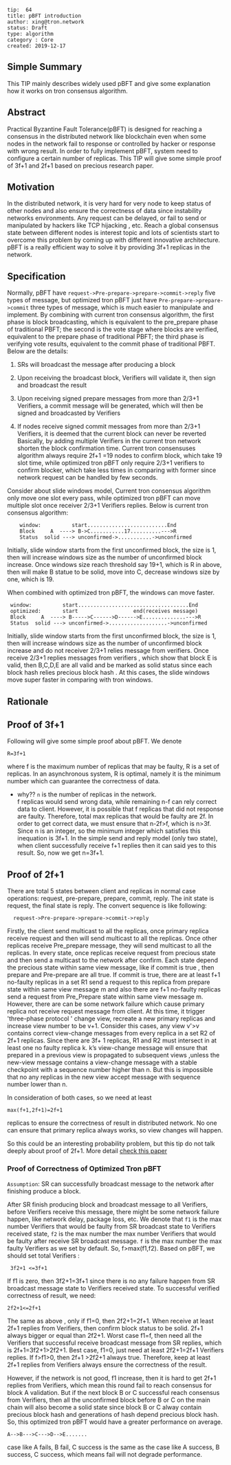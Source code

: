  
```
tip:  64
title: pBFT introduction
author: xing@tron.network
status: Draft
type: algorithm
category : Core
created: 2019-12-17
```
 
## Simple Summary
This TIP mainly describes widely used pBFT and give some explanation how it works on tron consensus algorithm.
 
 
## Abstract
Practical Byzantine Fault Tolerance(pBFT) is designed for reaching a consensus in the distributed network like blockchain even when some nodes in the network fail to response or controlled by hacker or response with wrong result. In order to fully implement pBFT, system need to configure a certain number of replicas. This TIP will give some simple proof of 3f+1 and 2f+1 based on precious research paper.
 
## Motivation  
In the distributed network, it is very hard for very node to keep status of other nodes and also ensure the correctness of data since instability networks environments. Any request can be delayed, or fail to send or manipulated by hackers like TCP hijacking , etc.  Reach a global consensus state between different nodes is interest topic and lots of scientists start to overcome this problem by coming up with different innovative architecture. pBFT is a really efficient way to solve it by providing 3f+1 replicas in the network.
 
 
## Specification 
 
Normally, pBFT have `request->Pre-prepare->prepare->commit->reply`  five types of message, but optimized tron pBFT just have `Pre-prepare->prepare->commit` three types of message, which is much easier to manipulate and implement.  By combining with current tron consensus algorithm, the first phase is block broadcasting, which is equivalent to the pre_prepare phase of traditional PBFT; the second is the vote stage where blocks are verified, equivalent to the prepare phase of traditional PBFT; the third phase is verifying vote results, equivalent to the commit phase of traditional PBFT. Below are the details:
 
1. SRs will broadcast the message after producing a block
 
2. Upon receiving the broadcast block, Verifiers will validate it, then sign and broadcast the result
 
3. Upon receiving signed prepare messages from more than 2/3+1 Verifiers, a commit message will be generated, which will then be signed and broadcasted by Verifiers
 
4. If nodes receive signed commit messages from more than 2/3+1 Verifiers, it is deemed that the current block can never be reverted
 Basically, by adding multiple Verifiers in the current tron network shorten the block confirmation time. Current tron consensuses algorithm always require 2f+1 =19 nodes to confirm block, which take 19 slot time, while optimized tron pBFT only require 2/3+1 verifiers to confirm blocker, which take less times in comparing with former since network request can be handled by few seconds. 
 
Consider about slide windows model, Current tron consensus algorithm only move one slot every pass, while optimized tron pBFT can move multiple slot once receiver 2/3+1 Verifiers replies. Below is current tron consensus algorithm:
 
   ```
       window:          start..........................End 
       Block     A  ----> B->C...........17..........--->R
       Status  solid ---> unconfirmed->...........->unconfirmed
  ```
 Initially, slide window starts from the first unconfirmed block, the size is 1, then will increase windows size as the number of unconfirmed block increase. Once windows size reach threshold say 19+1, which is R in above, then will make B statue to be solid, move into C, decrease windows size by one, which is 19. 
 
 When combined with optimized tron pBFT, the windows can move faster.
 
 ```
  window:          start....................................End 
  optimized:       start                  end(receives message)
  Block     A  ----> B----->C------>D------>E..............--->R
  Status  solid ---> unconfirmed->...................->unconfirmed
 ```
 Initially, slide window starts from the first unconfirmed block, the size is 1, then will increase windows size as the number of unconfirmed block increase and do not receiver 2/3+1 relies message from verifiers.  Once receive 2/3+1 replies messages from verifiers , which show that block E is valid, then B,C,D,E are all valid and be marked as solid status since each block hash relies precious block hash . At this cases, the slide windows move super faster in comparing with tron windows.
 
 
## Rationale  
## Proof of 3f+1 
 
Following will give some simple proof about pBFT. We denote
 ```
 R=3f+1
 ```
where f is the maximum number of replicas that may be faulty, R is a set of replicas.  In an asynchronous system, R is optimal, namely it is the minimum number which can guarantee the correctness of data.  
- why??
  ``` n ``` is the number of replicas in the network.  
  f replicas would send wrong data, while remaining n-f can rely correct data to client. However, it is possible that f replicas that did not response are faulty. Therefore, total max replicas that would be faulty are 2f. In order to get correct data, we must ensure that n-2f>f, which is n>3f. Since n is an integer, so the minimum integer which satisfies this inequation is 3f+1.  In the simple send and reply model (only two state), when client successfully receive f+1 replies  then it can said yes to this result.
  So, now we get n=3f+1. 
 
 
## Proof of 2f+1
 
  There are total 5 states between client and replicas in normal case operations: request, pre-prepare, prepare, commit, reply. The init state is request, the final state is reply. The convert sequence is like following:
  ```
    request->Pre-prepare->prepare->commit->reply
  ```
  Firstly, the client send multicast to all the replicas, once primary replica receive request and then will send multicast to all the replicas. Once other replicas receive Pre_prepare message, they will send multicast to all the replicas. In every state, once replicas receive request from precious state and then send a multicast to the network after confirm. 
  Each state depend the precious state within same view message, like if commit is true , then prepare and Pre-prepare are all true. If commit is true, there are at least f+1 no-faulty replicas in a set R1 send a request to this replica from prepare state within same view message m and also there are f+1 no-faulty replicas send a request from Pre_Prepare state within same view message m. However, there are can be some network failure which cause primary replica not receive request message from client. At this time, it trigger 'three-phase protocol ' change view, recreate a new primary replicas and increase view number to be v+1. Consider this cases, any view v'>v contains correct view-change messages from every replica in a set R2 of 2f+1 replicas. Since there are 3f+ 1 replicas, R1 and R2 must intersect in at least one no faulty replica k. k’s view-change message will ensure that prepared in a previous view is propagated to subsequent views ,unless the new-view message contains a view-change message with a stable checkpoint with a sequence number higher than n. But this is impossible that no any replicas in the new view accept message with sequence number lower than n.
 
  In consideration of both cases, so we need at least
  ```
  max(f+1,2f+1)=2f+1
  ```
 replicas to ensure the correctness of result in distributed network. No one can ensure that primary replica always works, so view changes will happen. 
 
  So this could be an interesting probability problem, but this tip do not talk deeply about proof of 2f+1. More detail [check this paper](http://pmg.csail.mit.edu/papers/osdi99.pdf)
 
 
  ### Proof of Correctness of Optimized Tron pBFT
  `Assumption`: SR can successfully broadcast message to the network after finishing produce a block.  
 
  After SR finish producing block and broadcast message to all Verifiers, before Verifiers receive this message, there might be some network failure happen, like network delay, package loss, etc. We denote that ` f1 ` is the max number Verifiers that would be faulty from SR broadcast state to Verifiers received state, ` f2 ` is the max number the max number Verifiers that would be faulty after receive SR broadcast message. `f` is the max number the max faulty Verifiers as we set by default. So, f>max(f1,f2). Based on pBFT, we should set total Verifiers :
 
```
 3f2+1 <=3f+1
```
 If f1 is zero, then 3f2+1=3f+1 since there is no any failure happen from SR broadcast message state to Verifiers received state. To successful verified correctness of result, we need:
 ```
 2f2+1<=2f+1
```
 The same as above , only if f1=0, then 2f2+1=2f+1.
 When receive at least 2f+1 replies from Verifiers, then confirm block status to be solid. 2f+1 always bigger or equal than 2f2+1. Worst case f1=f, then need all the Verifiers that successful receive broadcast message from SR replies, which is 2f+1=3f2+1>2f2+1.  Best case, f1=0, just need at least 2f2+1=2f+1 Verifiers replies.  If f>f1>0, then 2f+1 >2f2+1 always true.  Therefore, keep at least 2f+1 replies from Verifiers always ensure the correctness of the result.
 
 However, if the network is not good, f1 increase, then it is hard to get 2f+1 replies from Verifiers, which mean this round fail to reach consensus for block A validation. But if the next block B or C successful reach consensus from Verifiers, then all the unconfirmed block before B or C on the main chain will also become a solid state since block B or C alway contain precious block hash and generations of hash depend precious block hash. So, this optimized tron pBFT would have a greater performance on average.
 ```
 A-->B--->C--->D-->E.......
 ```  
  
  case like A fails, B fail, C success is the same as the case like A success, B success, C success, which means fail will not degrade performance.
 

